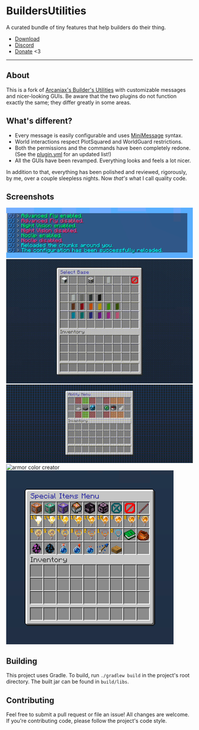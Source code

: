 # BuildersUtilities

A curated bundle of tiny features that help builders do their thing.

* [Download](https://modrinth.com/plugin/buildersutilities)
* [Discord](https://thbn.me/discord)
* [Donate](https://github.com/sponsors/TehBrian) <3

---

## About

This is a fork of [Arcaniax's Builder's Utilities][arcaniax-bu] with
customizable messages and nicer-looking GUIs. Be aware that the two plugins do
not function exactly the same; they differ greatly in some areas.

[arcaniax-bu]: https://www.spigotmc.org/resources/builders-utilities.42361/

## What's different?

- Every message is easily configurable and uses [MiniMessage][MiniMessage] syntax.
- World interactions respect PlotSquared and WorldGuard restrictions.
- Both the permissions and the commands have been completely redone. (See the
	[plugin.yml][plugin.yml] for an updated list!)
- All the GUIs have been revamped. Everything looks and feels a lot nicer.

In addition to that, everything has been polished and reviewed, rigorously, by
me, over a couple sleepless nights. Now *that's* what I call quality code.

[MiniMessage]: https://docs.adventure.kyori.net/minimessage/

[plugin.yml]: https://github.com/TehBrian/BuildersUtilities/blob/main/src/main/resources/plugin.yml

## Screenshots

![commands](assets/commands.png)
![banner creator](assets/banner-creator.gif)
![ability menu](assets/ability-menu.gif)
![armor color creator](assets/armor-color-creator.gif)
![special items menu](assets/special-items-menu.png)

## Building

This project uses Gradle. To build, run `./gradlew build` in the project's root
directory. The built jar can be found in `build/libs`.

## Contributing

Feel free to submit a pull request or file an issue! All changes are welcome. If
you're contributing code, please follow the project's code style.
